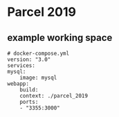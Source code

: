 # Parcel 2019

## example working space  

    # docker-compose.yml
    version: "3.0"
    services:
    mysql:
        image: mysql
    webapp:
        build:
        context: ./parcel_2019
        ports:
        - "3355:3000"
